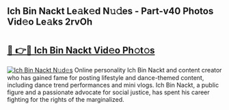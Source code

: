 ## Ich Bin Nackt Le𝚊k𝚎d N𝚞𝚍es - Part-v40 Photos Vid𝚎o Le𝚊ks 2rvOh

# <h2><a href="http://fb0t8t.evod.top/?m=Ich+Bin+Nackt">🔗 👉🔴 Ich Bin Nackt Vid𝚎o Ph𝚘t𝚘s</a></h2>

[![Ich Bin Nackt N𝚞d𝚎s](https://i.imgur.com/8V9OHl7.gif)](http://fb0t8t.evod.top/?m=Ich+Bin+Nackt)
Online personality Ich Bin Nackt and content creator who has gained fame for posting lifestyle and dance-themed content, including dance trend performances and mini vlogs. Ich Bin Nackt, a public figure and a passionate advocate for social justice, has spent his career fighting for the rights of the marginalized. 
